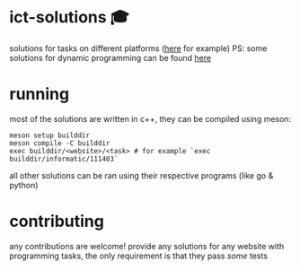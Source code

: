 # ict-solutions 🎓
solutions for tasks on different platforms ([here](https://informatics.msk.ru) for example)
PS: some solutions for dynamic programming can be found [here](https://github.com/eliseydudin/dp-school)

# running
most of the solutions are written in c++, they can be compiled using meson:
```shell
meson setup builddir
meson compile -C builddir
exec builddir/<website>/<task> # for example `exec builddir/informatic/111403`
```
all other solutions can be ran using their respective programs (like go & python)

# contributing
any contributions are welcome! provide any solutions for any website with programming tasks, the only requirement is that they pass _some_ tests
